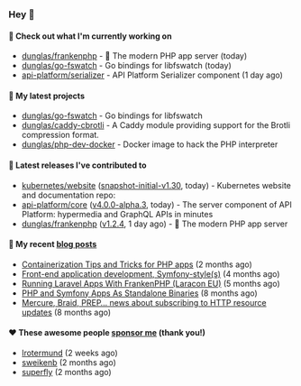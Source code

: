 ### Hey 👋

#### 👷 Check out what I'm currently working on

- [dunglas/frankenphp](https://github.com/dunglas/frankenphp) - 🧟 The modern PHP app server (today)
- [dunglas/go-fswatch](https://github.com/dunglas/go-fswatch) - Go bindings for libfswatch (today)
- [api-platform/serializer](https://github.com/api-platform/serializer) - API Platform Serializer component (1 day ago)

#### 🌱 My latest projects

- [dunglas/go-fswatch](https://github.com/dunglas/go-fswatch) - Go bindings for libfswatch
- [dunglas/caddy-cbrotli](https://github.com/dunglas/caddy-cbrotli) - A Caddy module providing support for the Brotli compression format.
- [dunglas/php-dev-docker](https://github.com/dunglas/php-dev-docker) - Docker image to hack the PHP interpreter

#### 🔭 Latest releases I've contributed to

- [kubernetes/website](https://github.com/kubernetes/website) ([snapshot-initial-v1.30](https://github.com/kubernetes/website/releases/tag/snapshot-initial-v1.30), today) - Kubernetes website and documentation repo: 
- [api-platform/core](https://github.com/api-platform/core) ([v4.0.0-alpha.3](https://github.com/api-platform/core/releases/tag/v4.0.0-alpha.3), today) - The server component of API Platform: hypermedia and GraphQL APIs in minutes
- [dunglas/frankenphp](https://github.com/dunglas/frankenphp) ([v1.2.4](https://github.com/dunglas/frankenphp/releases/tag/v1.2.4), 1 day ago) - 🧟 The modern PHP app server

#### 📜 My recent [blog posts](https://dunglas.fr)

- [Containerization Tips and Tricks for PHP apps](https://dunglas.dev/2024/05/containerization-tips-and-tricks-for-php-apps/) (2 months ago)
- [Front-end application development, Symfony-style(s)](https://dunglas.dev/2024/04/front-end-application-development-symfony-styles/) (4 months ago)
- [Running Laravel Apps With FrankenPHP (Laracon EU)](https://dunglas.dev/2024/02/running-laravel-apps-with-frankenphp-laracon-eu/) (5 months ago)
- [PHP and Symfony Apps As Standalone Binaries](https://dunglas.dev/2023/12/php-and-symfony-apps-as-standalone-binaries/) (8 months ago)
- [Mercure, Braid, PREP… news about subscribing to HTTP resource updates](https://dunglas.dev/2023/11/mercure-braid-prep-news-about-subscribing-to-http-resource-updates/) (8 months ago)

#### ❤️ These awesome people [sponsor me](https://github.com/sponsors/dunglas) (thank you!)

- [lrotermund](https://github.com/lrotermund) (2 weeks ago)
- [sweikenb](https://github.com/sweikenb) (2 months ago)
- [superfly](https://github.com/superfly) (2 months ago)

